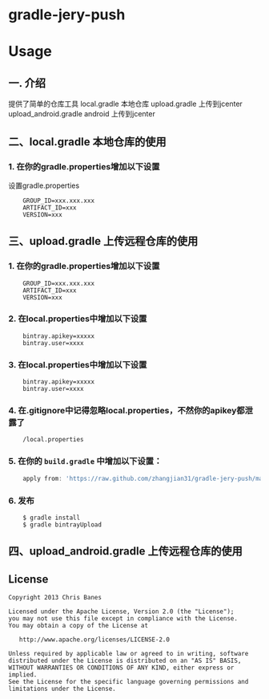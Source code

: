 gradle-jery-push
===============

# Usage

## 一. 介绍

提供了简单的仓库工具
    local.gradle 本地仓库
    upload.gradle 上传到jcenter
    upload_android.gradle android 上传到jcenter

## 二、local.gradle 本地仓库的使用

### 1. 在你的gradle.properties增加以下设置
设置gradle.properties

```properties
    GROUP_ID=xxx.xxx.xxx
    ARTIFACT_ID=xxx
    VERSION=xxx
```

## 三、upload.gradle 上传远程仓库的使用

### 1. 在你的gradle.properties增加以下设置
```properties
    GROUP_ID=xxx.xxx.xxx
    ARTIFACT_ID=xxx
    VERSION=xxx
```

### 2. 在local.properties中增加以下设置
```properties
    bintray.apikey=xxxxx
    bintray.user=xxxx
```

### 3. 在local.properties中增加以下设置
```properties
    bintray.apikey=xxxxx
    bintray.user=xxxx
```

### 4. 在.gitignore中记得忽略local.properties，不然你的apikey都泄露了
```properties
    /local.properties
```

### 5. 在你的 `build.gradle` 中增加以下设置：
```groovy
    apply from: 'https://raw.github.com/zhangjian31/gradle-jery-push/master/upload.gradle'
```

### 6. 发布
```
    $ gradle install
    $ gradle bintrayUpload
```

## 四、upload_android.gradle 上传远程仓库的使用

## License

    Copyright 2013 Chris Banes

    Licensed under the Apache License, Version 2.0 (the "License");
    you may not use this file except in compliance with the License.
    You may obtain a copy of the License at

       http://www.apache.org/licenses/LICENSE-2.0

    Unless required by applicable law or agreed to in writing, software
    distributed under the License is distributed on an "AS IS" BASIS,
    WITHOUT WARRANTIES OR CONDITIONS OF ANY KIND, either express or implied.
    See the License for the specific language governing permissions and
    limitations under the License.
